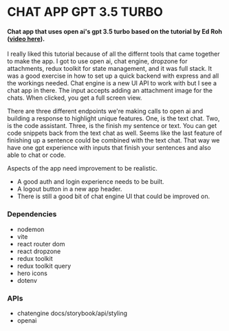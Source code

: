 # CHAT APP GPT 3.5 TURBO
#### Chat app that uses open ai's gpt 3.5 turbo based on the tutorial by Ed Roh ([video here](https://github.com/ed-roh/chat-app)).
I really liked this tutorial because of all the differnt tools that came together to make the app. I got to use open ai, chat engine, dropzone for attachments, redux toolkit for state management, and it was full stack. It was a good exercise in how to set up a quick backend with express and all the workings needed. Chat engine is a new UI API to work with but I see a chat app in there. The input accepts adding an attachment image for the chats. When clicked, you get a full screen view.

There are three different endpoints we're making calls to open ai and building a response to highlight unique features. One, is the text chat. Two, is the code assistant. Three, is the finish my sentence or text. You can get code snippets back from the text chat as well. Seems like the last feature of finishing up a sentence could be combined with the text chat. That way we have one gpt experience with inputs that finish your sentences and also able to chat or code.

Aspects of the app need improvement to be realistic.
- A good auth and login experience needs to be built.
- A logout button in a new app header.
- There is still a good bit of chat engine UI that could be improved on.

### Dependencies
- nodemon
- vite
- react router dom
- react dropzone
- redux toolkit
- redux toolkit query
- hero icons
- dotenv

### APIs
- chatengine docs/storybook/api/styling
- openai 